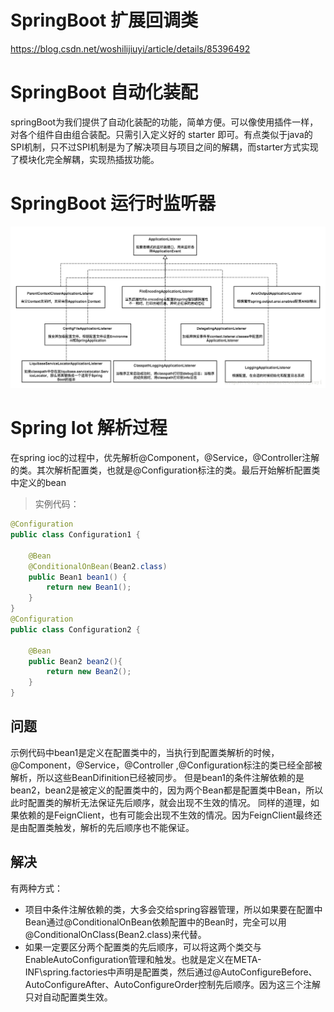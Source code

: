 # SpringBoot 扩展回调类
https://blog.csdn.net/woshilijiuyi/article/details/85396492


# SpringBoot 自动化装配
springBoot为我们提供了自动化装配的功能，简单方便。可以像使用插件一样，对各个组件自由组合装配。只需引入定义好的 starter 即可。有点类似于java的SPI机制，只不过SPI机制是为了解决项目与项目之间的解耦，而starter方式实现了模块化完全解耦，实现热插拔功能。
# SpringBoot 运行时监听器
![监听器图片](./20180921190158822.png)
# Spring Iot 解析过程
在spring ioc的过程中，优先解析@Component，@Service，@Controller注解的类。其次解析配置类，也就是@Configuration标注的类。最后开始解析配置类中定义的bean
> 实例代码：
```java
@Configuration
public class Configuration1 {

    @Bean
    @ConditionalOnBean(Bean2.class)
    public Bean1 bean1() {
        return new Bean1();
    }
}
@Configuration
public class Configuration2 {

    @Bean
    public Bean2 bean2(){
        return new Bean2();
    }
}
```
## 问题
示例代码中bean1是定义在配置类中的，当执行到配置类解析的时候，@Component，@Service，@Controller ,@Configuration标注的类已经全部被解析，所以这些BeanDifinition已经被同步。
但是bean1的条件注解依赖的是bean2，bean2是被定义的配置类中的，因为两个Bean都是配置类中Bean，所以此时配置类的解析无法保证先后顺序，就会出现不生效的情况。
同样的道理，如果依赖的是FeignClient，也有可能会出现不生效的情况。因为FeignClient最终还是由配置类触发，解析的先后顺序也不能保证。
## 解决
有两种方式：
* 项目中条件注解依赖的类，大多会交给spring容器管理，所以如果要在配置中Bean通过@ConditionalOnBean依赖配置中的Bean时，完全可以用@ConditionalOnClass(Bean2.class)来代替。
* 如果一定要区分两个配置类的先后顺序，可以将这两个类交与EnableAutoConfiguration管理和触发。也就是定义在META-INF\spring.factories中声明是配置类，然后通过@AutoConfigureBefore、AutoConfigureAfter、AutoConfigureOrder控制先后顺序。因为这三个注解只对自动配置类生效。
